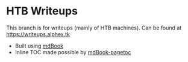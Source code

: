 # HTB Writeups

This branch is for writeups (mainly of HTB machines). Can be found at https://writeups.alphex.tk

- Built using [mdBook](https://rust-lang.github.io/mdBook/)
- Inline TOC made possible by [mdBook-pagetoc](https://github.com/JorelAli/mdBook-pagetoc)